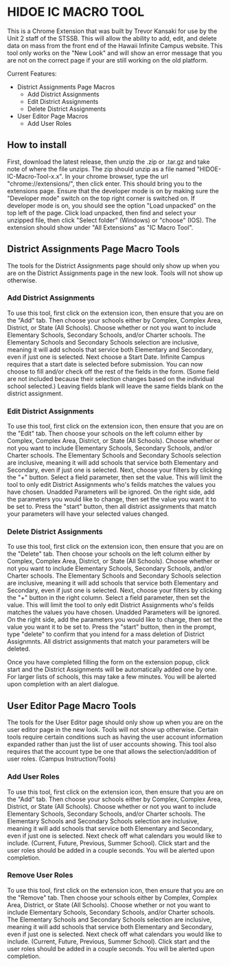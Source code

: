 # HIDOE IC MACRO TOOL
This is a Chrome Extension that was built by Trevor Kansaki for use by the Unit 2 staff of the STSSB. This will allow the ability to add, edit, and delete data on mass from the front end of the Hawaii Infinite Campus website. This tool only works on the "New Look" and will show an error message that you are not on the correct page if your are still working on the old platform.

Current Features:
- District Assignments Page Macros
	- Add District Assignments
	- Edit District Assignments
	- Delete District Assignments
- User Editor Page Macros
	- Add User Roles
## How to install
First, download the latest release, then unzip the .zip or .tar.gz and take note of where the file unzips. The zip should unzip as a file named "HIDOE-IC-Macro-Tool-x.x". In your chrome browser, type the url "chrome://extensions/", then click enter. This should bring you to the extensions page. Ensure that the developer mode is on by making sure the "Developer mode" switch on the top right corner is switched on. If developer mode is on, you should see the option "Load unpacked" on the top left of the page. Click load unpacked, then find and select your unzipped file, then click "Select folder" (Windows) or "choose" (IOS). The extension should show under "All Extensions" as "IC Macro Tool".
## District Assignments Page Macro Tools
The tools for the District Assignments page should only show up when you are on the District Assignments page in the new look. Tools will not show up otherwise.
### Add District Assignments
To use this tool, first click on the extension icon, then ensure that you are on the "Add" tab. Then choose your schools either by Complex, Complex Area, District, or State (All Schools). Choose whether or not you want to include Elementary Schools, Secondary Schools, and/or Charter schools. The Elementary Schools and Secondary Schools selection are inclusive, meaning it will add schools that service both Elementary and Secondary, even if just one is selected. Next choose a Start Date. Infinite Campus requires that a start date is selected before submission. You can now choose to fill and/or check off the rest of the fields in the form. (Some field are not included because their selection changes based on the individual school selected.) Leaving fields blank will leave the same fields blank on the district assignment.
### Edit District Assignments
To use this tool, first click on the extension icon, then ensure that you are on the "Edit" tab. Then choose your schools on the left column either by Complex, Complex Area, District, or State (All Schools). Choose whether or not you want to include Elementary Schools, Secondary Schools, and/or Charter schools. The Elementary Schools and Secondary Schools selection are inclusive, meaning it will add schools that service both Elementary and Secondary, even if just one is selected. Next, choose your filters by clicking the "+" button. Select a field parameter, then set the value. This will limit the tool to only edit District Assignments who's feilds matches the values you have chosen. Unadded Parameters will be ignored. On the right side, add the parameters you would like to change, then set the value you want it to be set to. Press the "start" button, then all district assignments that match your parameters will have your selected values changed.
### Delete District Assignments
To use this tool, first click on the extension icon, then ensure that you are on the "Delete" tab. Then choose your schools on the left column either by Complex, Complex Area, District, or State (All Schools). Choose whether or not you want to include Elementary Schools, Secondary Schools, and/or Charter schools. The Elementary Schools and Secondary Schools selection are inclusive, meaning it will add schools that service both Elementary and Secondary, even if just one is selected. Next, choose your filters by clicking the "+" button in the right column. Select a field parameter, then set the value. This will limit the tool to only edit District Assignments who's feilds matches the values you have chosen. Unadded Parameters will be ignored. On the right side, add the parameters you would like to change, then set the value you want it to be set to. Press the "start" button, then in the prompt, type "delete" to confirm that you intend for a mass deletion of District Assignmnts. All district assignments that match your parameters will be deleted.

Once you have completed filling the form on the extension popup, click start and the District Assignments will be automatically added one by one. For larger lists of schools, this may take a few minutes. You will be alerted upon completion with an alert dialogue.
## User Editor Page Macro Tools
The tools for the User Editor page should only show up when you are on the user editor page in the new look. Tools will not show up otherwise. Certain tools require certain conditions such as having the user account information expanded rather than just the list of user accounts showing. This tool also requires that the account type be one that allows the selection/addition of user roles. (Campus Instruction/Tools)
### Add User Roles
To use this tool, first click on the extension icon, then ensure that you are on the "Add" tab. Then choose your schools either by Complex, Complex Area, District, or State (All Schools). Choose whether or not you want to include Elementary Schools, Secondary Schools, and/or Charter schools. The Elementary Schools and Secondary Schools selection are inclusive, meaning it will add schools that service both Elementary and Secondary, even if just one is selected. Next check off what calendars you would like to include. (Current, Future, Previous, Summer School). Click start and the user roles should be added in a couple seconds. You will be alerted upon completion.
### Remove User Roles
To use this tool, first click on the extension icon, then ensure that you are on the "Remove" tab. Then choose your schools either by Complex, Complex Area, District, or State (All Schools). Choose whether or not you want to include Elementary Schools, Secondary Schools, and/or Charter schools. The Elementary Schools and Secondary Schools selection are inclusive, meaning it will add schools that service both Elementary and Secondary, even if just one is selected. Next check off what calendars you would like to include. (Current, Future, Previous, Summer School). Click start and the user roles should be added in a couple seconds. You will be alerted upon completion.